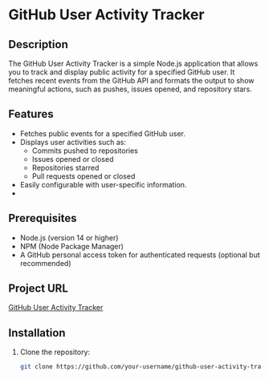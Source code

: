 # GitHub User Activity Tracker

## Description
The GitHub User Activity Tracker is a simple Node.js application that allows you to track and display public activity for a specified GitHub user. It fetches recent events from the GitHub API and formats the output to show meaningful actions, such as pushes, issues opened, and repository stars.

## Features
- Fetches public events for a specified GitHub user.
- Displays user activities such as:
  - Commits pushed to repositories
  - Issues opened or closed
  - Repositories starred
  - Pull requests opened or closed
- Easily configurable with user-specific information.
- 

## Prerequisites
- Node.js (version 14 or higher)
- NPM (Node Package Manager)
- A GitHub personal access token for authenticated requests (optional but recommended)

## Project URL
[GitHub User Activity Tracker](https://dawoodibrahimib.github.io/User-Activity/)  <!-- Replace with your actual project URL -->




## Installation

1. Clone the repository:
   ```bash
   git clone https://github.com/your-username/github-user-activity-tracker.git
